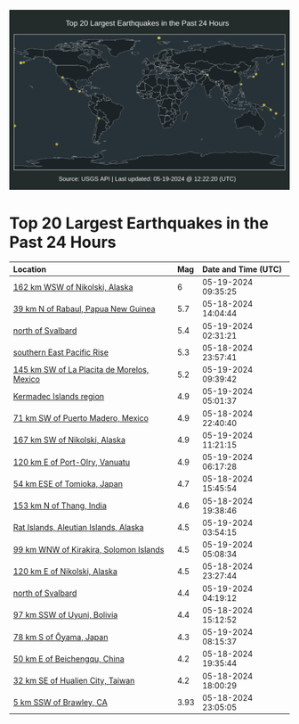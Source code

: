 ![Map](./map.png)

# Top 20 Largest Earthquakes in the Past 24 Hours

| Location | Mag | Date and Time (UTC) |
|:---|:---|:---|
| [162 km WSW of Nikolski, Alaska](https://earthquake.usgs.gov/earthquakes/eventpage/us6000mzme) | 6 | 05-19-2024 09:35:25 |
| [39 km N of Rabaul, Papua New Guinea](https://earthquake.usgs.gov/earthquakes/eventpage/us6000mzgb) | 5.7 | 05-18-2024 14:04:44 |
| [north of Svalbard](https://earthquake.usgs.gov/earthquakes/eventpage/us6000mzkf) | 5.4 | 05-19-2024 02:31:21 |
| [southern East Pacific Rise](https://earthquake.usgs.gov/earthquakes/eventpage/us6000mzjx) | 5.3 | 05-18-2024 23:57:41 |
| [145 km SW of La Placita de Morelos, Mexico](https://earthquake.usgs.gov/earthquakes/eventpage/us6000mzmh) | 5.2 | 05-19-2024 09:39:42 |
| [Kermadec Islands region](https://earthquake.usgs.gov/earthquakes/eventpage/us6000mzl3) | 4.9 | 05-19-2024 05:01:37 |
| [71 km SW of Puerto Madero, Mexico](https://earthquake.usgs.gov/earthquakes/eventpage/us6000mzj6) | 4.9 | 05-18-2024 22:40:40 |
| [167 km SW of Nikolski, Alaska](https://earthquake.usgs.gov/earthquakes/eventpage/ak0246fpwwul) | 4.9 | 05-19-2024 11:21:15 |
| [120 km E of Port-Olry, Vanuatu](https://earthquake.usgs.gov/earthquakes/eventpage/us6000mzlh) | 4.9 | 05-19-2024 06:17:28 |
| [54 km ESE of Tomioka, Japan](https://earthquake.usgs.gov/earthquakes/eventpage/us6000mzgl) | 4.7 | 05-18-2024 15:45:54 |
| [153 km N of Thang, India](https://earthquake.usgs.gov/earthquakes/eventpage/us6000mzi2) | 4.6 | 05-18-2024 19:38:46 |
| [Rat Islands, Aleutian Islands, Alaska](https://earthquake.usgs.gov/earthquakes/eventpage/us6000mzks) | 4.5 | 05-19-2024 03:54:15 |
| [99 km WNW of Kirakira, Solomon Islands](https://earthquake.usgs.gov/earthquakes/eventpage/us6000mzl6) | 4.5 | 05-19-2024 05:08:34 |
| [120 km E of Nikolski, Alaska](https://earthquake.usgs.gov/earthquakes/eventpage/us6000mzjn) | 4.5 | 05-18-2024 23:27:44 |
| [north of Svalbard](https://earthquake.usgs.gov/earthquakes/eventpage/us6000mzkw) | 4.4 | 05-19-2024 04:19:12 |
| [97 km SSW of Uyuni, Bolivia](https://earthquake.usgs.gov/earthquakes/eventpage/us6000mzgh) | 4.4 | 05-18-2024 15:12:52 |
| [78 km S of Ōyama, Japan](https://earthquake.usgs.gov/earthquakes/eventpage/us6000mzm2) | 4.3 | 05-19-2024 08:15:37 |
| [50 km E of Beichengqu, China](https://earthquake.usgs.gov/earthquakes/eventpage/us6000mzi1) | 4.2 | 05-18-2024 19:35:44 |
| [32 km SE of Hualien City, Taiwan](https://earthquake.usgs.gov/earthquakes/eventpage/us6000mzhg) | 4.2 | 05-18-2024 18:00:29 |
| [5 km SSW of Brawley, CA](https://earthquake.usgs.gov/earthquakes/eventpage/ci40591055) | 3.93 | 05-18-2024 23:05:05 |
